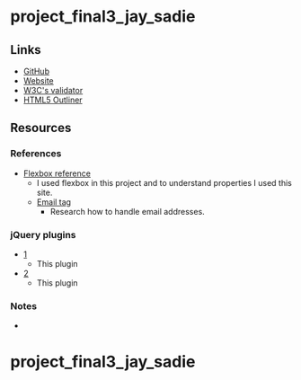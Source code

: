 
# project_final3_jay_sadie


## Links
* [GitHub](https://github.com/sadiejay/project_final3_jay_sadie)
* [Website]()
* [W3C's validator]()
* [HTML5 Outliner]()


## Resources

### References
* [Flexbox reference](https://css-tricks.com/snippets/css/a-guide-to-flexbox/)
  * I used flexbox in this project and to understand properties I used this site.
  * [Email tag](https://www.w3schools.com/tags/tag_address.asp)
    * Research how to handle email addresses.

### jQuery plugins
* [1]()
  * This plugin
* [2]()
  * This plugin


### Notes
*


# project_final3_jay_sadie
